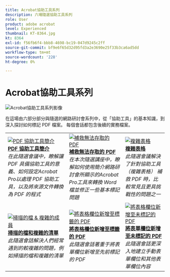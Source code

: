 ```yaml
---
title: Acrobat協助工具系列
description: 六場隨選協助工具系列
role: User
product: adobe acrobat
level: Experienced
thumbnail: KT-8364.jpg
kt: 8364
exl-id: f56fb6f4-bbb8-4698-bc19-047d9245c2ff
source-git-commit: bf9e6f65d32d95fd3a2e3690e25f33b3ca6ad5dd
workflow-type: tm+mt
source-wordcount: '228'
ht-degree: 0%

---
```


# Acrobat協助工具系列

![Acrobat協助工具系列影像](../assets/Hero_Accessibility.png)

在這場由六部分部分與隨選的網路研討會系列中，從「協助工具」的基本知識，到深入探討如何標記 PDF 檔案。 每個會話都包含後續的實務檔案。

<table style="table-layout:fixed">
<tr>
  <td>
    <a href="accessibilitysession1.md">
      <img alt="PDF 協助工具簡介" src="../assets/Accessibilitysession1_1280.png" />
    </a>
    <div>
    <a href="accessibilitysession1.md"><strong>PDF 協助工具簡介</strong></a>
    </div>
    <em>在此隨選會議中，瞭解讓 PDF 具備協助工具的意義、如何設定Acrobat Pro以處理 PDF 協助工具，以及將來源文件轉換為 PDF 的程式</em>
    <br>
  </td>
  <td>
    <a href="accessibilitysession2.md">
      <img alt="補救無法存取的 PDF" src="../assets/Accessibilitysession2_1280.png" />
    </a>
    <div>
    <a href="accessibilitysession2.md"><strong>補救無法存取的 PDF</strong></a>
    </div>
    <em>在本次隨選講座中，瞭解如何使用簡介網路研討會所顯示的Acrobat Pro工具來轉換 Word 檔並修正一些基本標記問題</em>
    <br>
  </td>  
  <td>
    <a href="accessibilitysession3.md">
      <img alt="複雜表格" src="../assets/Accessibilitysession3_1280.png" />
    </a>
    <div>
    <a href="accessibilitysession3.md"><strong>複雜表格</strong></a>
    </div>
    <em>此隨選會議解決了針對協助工具 （複雜表格） 補救 PDF 時，比較常見且更具挑戰性的問題之一</em>
    <br>
  </td>
</tr>
<tr>
  <td>
    <a href="accessibilitysession4.md">
      <img alt="掃描的檔 &amp; 複雜的成員" src="../assets/Accessibilitysession4_1280.png" />
    </a>
    <div>
    <a href="accessibilitysession4.md"><strong>掃描的檔和複雜的清單</strong></a>
    </div>
    <em>此隨選會話解決人們經常遇到的較複雜的問題，例如掃描的檔和複雜的清單</em>
    <br>
  </td>
  <td>
    <a href="accessibilitysession5.md">
      <img alt="將表格欄位新增至標籤的 PDF" src="../assets/Accessibilitysession5_1280.png" />
    </a>
    <div>
    <a href="accessibilitysession5.md"><strong>將表格欄位新增至標籤的 PDF</strong></a>
    </div>
    <em>此隨選會話著重于將表單欄位新增至先前標記的 PDF</em>
    <br>
  </td>  
  <td>
    <a href="accessibilitysession6.md">
      <img alt="將表格欄位新增至未標記的 PDF" src="../assets/Accessibilitysession6_1280.png" />
    </a>
    <div>
    <a href="accessibilitysession6.md"><strong>將表單欄位新增至未標記的 PDF</strong></a>
    </div>
    <em>此隨選會話更深入地建立手動表單欄位和其他表單欄位內容</em>
    <br>
  </td> 
</tr>
</table>
